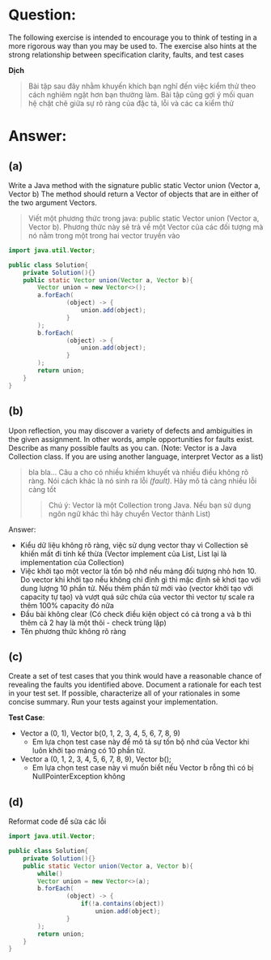# **Question:** 
The following exercise is intended to encourage you to think of testing in a more rigorous way than you may be used to. The exercise also hints at the strong relationship between specification clarity, faults, and test cases

**Dịch**
> Bài tập sau đây nhằm khuyến khích bạn nghĩ đến việc kiểm thử theo cách nghiêm ngặt hơn bạn thường làm. Bài tập cũng gợi ý mối quan hệ chặt chẽ giữa sự rõ ràng của đặc tả, lỗi và các ca kiểm thử

# **Answer:**
**<h2>(a)</h2>** 
Write a Java method with the signature
public static Vector union (Vector a, Vector b) The method should return a Vector of objects that are in either of the two argument Vectors.
> Viết một phương thức trong java: public static Vector union (Vector a, Vector b). Phương thức này sẽ trả về một Vector của các đối tượng mà nó nằm trong một trong hai vector truyền vào

```java
import java.util.Vector;

public class Solution{
    private Solution(){}
    public static Vector union(Vector a, Vector b){
        Vector union = new Vector<>();
        a.forEach(
                (object) -> {
                    union.add(object);
                }
        );
        b.forEach(
                (object) -> {
                    union.add(object);
                }
        );
        return union;
    }
}
```

**<h2>(b)</h2>**
Upon reflection, you may discover a variety of defects and
ambiguities in the given assignment. In other words, ample
opportunities for faults exist. Describe as many possible faults as you can. (Note: Vector is a Java Collection class. If you are using another language, interpret Vector as a list)

> bla bla... Câu a cho có nhiều khiếm khuyết và nhiều điều không rõ ràng. Nói cách khác là nó sinh ra lỗi *(fault)*. Hãy mô tả càng nhiều lỗi càng tốt
>> Chú ý: Vector là một Collection trong Java. Nếu bạn sử dụng ngôn ngữ khác thì hãy chuyển Vector thành List)

Answer:
- Kiểu dữ liệu không rõ ràng, việc sử dụng vector thay vì Collection sẽ khiến mất đi tính kế thừa (Vector implement của List, List lại là implementation của Collection)
- Việc khởi tạo một vector là tốn bộ nhớ nếu mảng đối tượng nhỏ hơn 10. Do vector khi khởi tạo nếu không chỉ định gì thì mặc định sẽ khơi tạo với dung lượng 10 phần tử. Nếu thêm phần tử mới vào (vector khởi tạo với capacity tự tạo) và vượt quá sức chứa của vector thì vector tự scale ra thêm 100% capacity đó nữa
- Đầu bài không clear (Có check điều kiện object có cả trong a và b thì thêm cả 2 hay là một thôi - check trùng lặp)
- Tên phương thức không rõ ràng

**<h2>(c)</h2>**
Create a set of test cases that you think would have a reasonable chance of revealing the faults you identified above. Document a rationale for each test in your test set. If possible, characterize all of your rationales in some concise summary. Run your tests against your implementation.

**Test Case**:
- Vector a (0, 1), Vector b(0, 1, 2, 3, 4, 5, 6, 7, 8, 9)
    * Em lựa chọn test case này để mô tả sự tốn bộ nhớ của Vector khi luôn khởi tạo mảng có 10 phần tử.
- Vector a (0, 1, 2, 3, 4, 5, 6, 7, 8, 9), Vector b();
    * Em lựa chọn test case này vì muốn biết nếu Vector b rỗng thì có bị NullPointerException không

**<h2>(d)</h2>**
Reformat code để sửa các lỗi

```java
import java.util.Vector;

public class Solution{
    private Solution(){}
    public static Vector union(Vector a, Vector b){
        while()
        Vector union = new Vector<>(a);
        b.forEach(
                (object) -> {
                    if(!a.contains(object))
                        union.add(object);
                }
        );
        return union;
    }
}
```